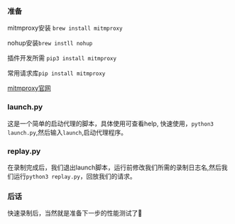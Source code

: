 ### 准备
mitmproxy安装 `brew install mitmproxy`

nohup安装`brew instll nohup`

插件开发所需 `pip3 install mitmproxy`

常用请求库`pip install mitmproxy`


[mitmproxy官网](https://mitmproxy.org/)


### launch.py
这是一个简单的启动代理的脚本，具体使用可查看help,
快速使用，`python3 launch.py`,然后输入`launch`,启动代理程序。

### replay.py
在录制完成后，我们退出launch脚本，运行前修改我们所需的录制日志名,然后我们运行`python3 replay.py`，回放我们的请求。

### 后话
快速录制后，当然就是准备下一步的性能测试了🌝